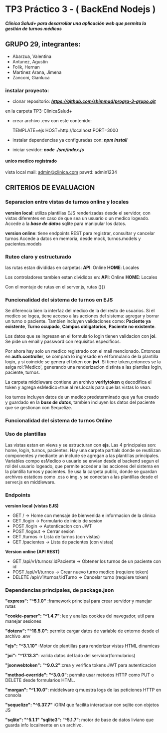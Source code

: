 # TP3 Práctico 3 - ( BackEnd Nodejs ) 
##### Clínica Salud+ para desarrollar una aplicación web que permita la gestión de turnos médicos 

## GRUPO 29, integrantes:

- Abarzua, Valentina
- Antunez, Agustin
- Folik, Hernan
- Martinez Arana, Jimena
- Zanconi, Gianluca

### instalar proyecto:

- clonar repositorio: ***https://github.com/shimmad/progra-3-grupo.git***

 en la carpeta TP3-ClinicaSalud+
- crear archivo .env con este contenido:

    TEMPLATE=ejs
    HOST=http://localhost
    PORT=3000

- instalar dependencias ya configuradas con: ***npm install***
- iniciar sevidor: ***node ./src/index.js***


#### unico medico registrado
vista local
mail: admin@clinica.com
pswrd: admin1234

## **CRITERIOS DE EVALUACION**

### Separacion entre vistas de turnos online y locales

**version local**: utiliza plantillas EJS renderizadas desde el servidor,
 con vistas diferentes en caso de que sea un usuario o un medico logeado.
 Accede a la ***base de datos*** sqlite para manipular los datos.

**version online**: tiene endpoints REST para registrar, consultar y cancelar turnos
Accede a datos en memoria, desde mock, turnos.models y pacientes.models


### Ruteo claro y estructurado

las rutas estan divididas en carpetas:
**API**: Online
**HOME**: Locales

Los controladores tambien estan divididos en: 
**API**: Online
**HOME**: Locales

Con el montaje de rutas en el server.js, rutas (){}

### Funcionalidad del sistema de turnos en EJS

Se diferencia bien la interfaz del medico de la del resto de usuarios.
Si el medico se logea, tiene acceso a las acciones del sistema: agregar y borrar un turno o paciente. Tambien incluyen validaciones como: **Paciente ya existente**, **Turno ocupado**, **Campos obligatorios**, **Paciente no existente**.

Los datos que se ingresan en el formulario login tienen validacion con **joi**.
Se pide un email y password con requisitos especificos.

Por ahora hay solo un medico registrado con el mail mencionado. Entonces en **auth.controller**, se compara lo ingresado en el formulario de la plantilla login, y si coincide se genera el token con **jwt**. Si tiene token,entonces se la asiga rol:'Medico', generando una renderizacion distinta a las plantilas login, paciente, turnos.

La carpeta middleware contiene un archivo **verifytoken** q decodifica el token
y agrega esMedico=true al res.locals para que las vistas lo vean.

los turnos incluyen datos de un medico predeterminado que ya fue creado y guardado en la ***base de datos***, tambien incluyen los datos del paciente que se gestionan con Sequelize.


### Funcionalidad del sistema de turnos Online



### Uso de plantillas

Las vistas estan en views y se estructuran con **ejs**. Las 4 principales son: home, login, turnos, pacientes.
Hay una carpeta partials donde se reutilizan componentes y mediante un include se agregan a las plantillas principales. 
Variables compo esMedico o usuario se envian desde el backend segun el rol del usuario logeado, que permite acceder a las acciones del sistema en la plantilla turnos y pacientes.
Se usa la carpeta public, donde se guardan archivos estaticos como .css o img. y se conectan a las plantillas desde el server.js en middleware.

### Endpoints

**version local (vistas EJS)**

- GET	/ -> Home con mensaje de bienvenida e informacion de la clinica
- GET	/login -> Formulario de inicio de sesion
- POST /login -> Autenticacion con JWT
- POST /logout -> Cerrar sesion
- GET	/turnos -> Lista de turnos (con vistas)
- GET	/pacientes -> Lista de pacientes (con vistas)

**Version online (API REST)**

- GET /api/v1/turnos/:idPaciente -> Obtener los turnos de un paciente con id
- POST /api/v1/turnos -> Crear nuevo turno medico (requiere token)
- DELETE /api/v1/turnos/:idTurno -> Cancelar turno (requiere token)

### Dependencias principales, de package.json

**"express": "^5.1.0"** :framework principal para crear servidor y manejar rutas

**"cookie-parser": "^1.4.7"**: lee y analiza cookies del navegador, util para manejar sesiones

**"dotenv": "^16.5.0"**: permite cargar datos de variable de entorno desde el archivo .env

**"ejs": "^3.1.10"** :Motor de plantillas para renderizar vistas HTML dinamicas

**"joi": "^17.13.3"**: valida datos del lado del servidor(formularios)

**"jsonwebtoken": "^9.0.2"**:crea y verifica tokens JWT para autenticacion

**"method-override": "^3.0.0"**: permite usar metodos HTTP como PUT o DELETE desde formularios HTML.

**"morgan": "^1.10.0"**: middelware q muestra logs de las peticiones HTTP en consola

**"sequelize": "^6.37.7"** :ORM que facilita interactuar con sqlite con objetos JS

**"sqlite": "^5.1.1" "sqlite3": "^5.1.7"**: motor de base de datos liviano que guarda info localmente en un archivo.








